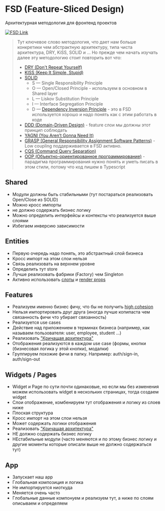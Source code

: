# FSD (Feature-Sliced Design)
Архитектурная методология для фронтенд проектов 

[![FSD Link](https://img.shields.io/badge/Link-FSD-2b74d4)](https://feature-sliced.design/ru/)

> Тут ключевое слово методология, что дает нам больше конкретики чем абстрактную архитектуру, 
> типа чиста архитектура, DRY, KiSS, SOLID и ... 
> Но прежде чем начать изучать далее эту методологию стоит повторить вот что: 
> - [DRY (Don't Repeat Yourself)](https://en.wikipedia.org/wiki/Don%27t_repeat_yourself)
> - [KISS (Keep It Simple, Stupid)](https://en.wikipedia.org/wiki/KISS_principle)
> - [SOLID](https://en.wikipedia.org/wiki/SOLID) 
>   - S — Single Responsibility Principle
>   - O — Open/Closed Principle - используем в основном в Shared layer
>   - L — Liskov Substitution Principle
>   - I — Interface Segregation Principle
>   - D — [Dependency Inversion Principle](https://medium.com/@ruben.alapont/solid-principles-series-the-dependency-inversion-principle-dip-in-typescript-424a9cb0820e) - это в FSD используется хорошо и надо понять как с этим работать в коде
> - [DDD (Domain-Driven Design)](https://en.wikipedia.org/wiki/Domain-driven_design) - feature слои мы должны этот принцип соблюдать
> - [YAGNI (You Aren’t Gonna Need It)](https://en.wikipedia.org/wiki/You_aren%27t_gonna_need_it)
> - [GRASP (General Responsibility Assignment Software Patterns)](https://en.wikipedia.org/wiki/GRASP_(object-oriented_design)) - Low coupling поддерживается в FSD активно. 
> - [CQS (Command Query Separation)](https://en.wikipedia.org/wiki/Command%E2%80%93query_separation)
> - [OOP (Объектно-ориентированное программирование)](https://www.typescriptlang.org/docs/handbook/classes.html) - парадигма программирования нужно понять и уметь писать в этом стили, потому что код пишем в Typescript


## Shared
- Модули должны быть стабильными (тут постараться реализовать Open/Close из SOLID)
- Можно кросс импорты
- не должно содержать бизнес логику
- Можно определить интерфейсы и контексты что реализуется выше слоями
- Избегаем инверсию зависимости

## Entities
- Первую очередь надо понять, это абстрактный слой бизнеса
- Кросс импорт на этом слои нельзя
- Связь реализовать на верхнем уровне
- Определить тут store
- Лучше реализовать фабрики (Factory) чем Singleton 
- Активно использовать [слоты](https://habr.com/ru/articles/518500/) и [render props](https://react.dev/reference/react/Children#calling-a-render-prop-to-customize-rendering)

## Features
- Реализуем именно бизнес фичу, что бы не получить [high cohesion](https://en.wikipedia.org/wiki/GRASP_(object-oriented_design)#High_cohesion)
- Нельзя импортировать друг друга (иногда лучше копипаста чем связанность фичи что убирает связанность)
- Реализуется use cases
- Действие над приложением в терминах бизнеса (например, как называем пользователя: user, employee, student ...)
- Реализовать ["Кричащая архитектура"](https://habr.com/ru/articles/747210/)
- Отображения реализуются в каждом use case (формы, кнопки (бизнесовая логика у этой кнопки), модалки)
- Группируем похожие фичи в папку. Например: auth/sign-in, auth/sign-out

## Widgets / Pages
- Widget и Page по сути почти одинаковые, но если мы без изменения можем использовать widget в нескольких страницах, тогда создаем widget
- Слои отображение, комбенируем тут отображения и логику из слоев ниже
- Плоская структура
- Кросс импорт на этом слои нельзя
- Может содержать логики отображения
- Реализовать ["Кричащая архитектура"](https://habr.com/ru/articles/747210/)
- НЕ должно содержать бизнес логику
- НЕстабильные модули (часто меняются и по этому бизнес логику и другие моменты которые описали выше не должно содержаться тут)

## App
- Запускает наш app
- Глобальная композиция и логика
- Не импортируется ниоткуда
- Меняется очень часто
- Глобальные данные компонуем и реализуем тут, а ниже по слоям описываем и определяем
